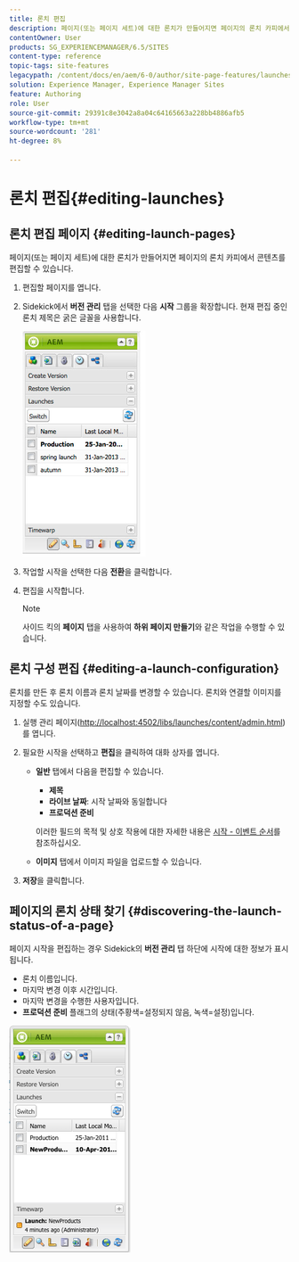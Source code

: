 ```yaml
---
title: 론치 편집
description: 페이지(또는 페이지 세트)에 대한 론치가 만들어지면 페이지의 론치 카피에서 콘텐츠를 편집할 수 있습니다.
contentOwner: User
products: SG_EXPERIENCEMANAGER/6.5/SITES
content-type: reference
topic-tags: site-features
legacypath: /content/docs/en/aem/6-0/author/site-page-features/launches
solution: Experience Manager, Experience Manager Sites
feature: Authoring
role: User
source-git-commit: 29391c8e3042a8a04c64165663a228bb4886afb5
workflow-type: tm+mt
source-wordcount: '281'
ht-degree: 8%

---
```


# 론치 편집{#editing-launches}

## 론치 편집 페이지 {#editing-launch-pages}

페이지(또는 페이지 세트)에 대한 론치가 만들어지면 페이지의 론치 카피에서 콘텐츠를 편집할 수 있습니다.

1. 편집할 페이지를 엽니다.
1. Sidekick에서 **버전 관리** 탭을 선택한 다음 **시작** 그룹을 확장합니다. 현재 편집 중인 론치 제목은 굵은 글꼴을 사용합니다.

   ![chlimage_1-13](assets/chlimage_1-13.jpeg)

1. 작업할 시작을 선택한 다음 **전환**&#x200B;을 클릭합니다.
1. 편집을 시작합니다.

   >[!NOTE]
   >
   >사이드 킥의 **페이지** 탭을 사용하여 **하위 페이지 만들기**&#x200B;와 같은 작업을 수행할 수 있습니다.

## 론치 구성 편집 {#editing-a-launch-configuration}

론치를 만든 후 론치 이름과 론치 날짜를 변경할 수 있습니다. 론치와 연결할 이미지를 지정할 수도 있습니다.

1. 실행 관리 페이지([http://localhost:4502/libs/launches/content/admin.html](http://localhost:4502/libs/launches/content/admin.html))를 엽니다.

1. 필요한 시작을 선택하고 **편집**&#x200B;을 클릭하여 대화 상자를 엽니다.

   * **일반** 탭에서 다음을 편집할 수 있습니다.

      * **제목**
      * **라이브 날짜**: 시작 날짜와 동일합니다
      * **프로덕션 준비**

     이러한 필드의 목적 및 상호 작용에 대한 자세한 내용은 [시작 - 이벤트 순서](/help/sites-authoring/launches.md#launches-the-order-of-events)를 참조하십시오.

   * **이미지** 탭에서 이미지 파일을 업로드할 수 있습니다.

1. **저장**&#x200B;을 클릭합니다.

## 페이지의 론치 상태 찾기 {#discovering-the-launch-status-of-a-page}

페이지 시작을 편집하는 경우 Sidekick의 **버전 관리** 탭 하단에 시작에 대한 정보가 표시됩니다.

* 론치 이름입니다.
* 마지막 변경 이후 시간입니다.
* 마지막 변경을 수행한 사용자입니다.
* **프로덕션 준비** 플래그의 상태(주황색=설정되지 않음, 녹색=설정)입니다.

![chlimage_1-186](assets/chlimage_1-186.png)

